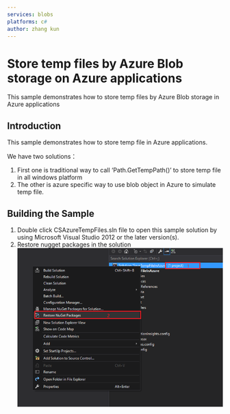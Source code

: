 ```yaml
---
services: blobs
platforms: c#
author: zhang kun
---
```


# Store temp files by Azure Blob storage on Azure applications
This sample demonstrates how to store temp files by Azure Blob storage in Azure applications

## Introduction 
This sample demonstrates how to store temp file in Azure applications. 


We have two solutions： 

1. First one is traditional way to call ‘Path.GetTempPath()’ to store temp file in all windows platform 
2. The other is azure specific way to use blob object in Azure to simulate temp file.  

## Building the Sample
1. Double click CSAzureTempFiles.sln file to open this sample solution by using Microsoft Visual Studio 2012 or the later version(s). 
2. Restore nugget packages in the solution 
![restore-nuget-package](images/restore-nuget-package.png)
